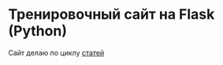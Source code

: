 # Тренировочный сайт на Flask (Python)
Сайт делаю по циклу [статей](https://habr.com/ru/post/193242/)